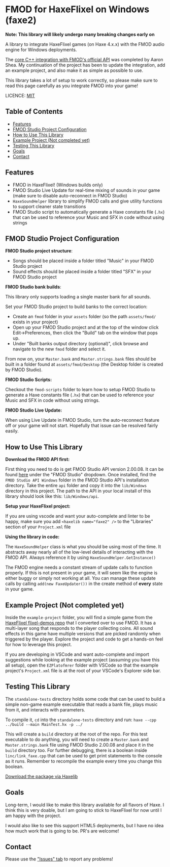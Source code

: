 # FMOD for HaxeFlixel on Windows (faxe2)

**Note: This library will likely undergo many breaking changes early on**

A library to integrate HaxeFlixel games (on Haxe 4.x.x) with the FMOD audio engine for Windows deployments.

The [core C++ integration with FMOD's official API](https://github.com/uhrobots/faxe) was completed by Aaron Shea. My continuation of the project has been to update the integration, add an example project, and also make it as simple as possible to use.

This library takes a lot of setup to work correctly, so please make sure to read this page carefully as you integrate FMOD into your game!

LICENCE: [MIT](https://tanneris.me/mit-license)

## Table of Contents

 - [Features](#features)
 - [FMOD Studio Project Configuration](#fmod-studio-project-configuration)
 - [How to Use This Library](#how-to-use-this-library)
 - [Example Project (Not completed yet)](#example-project-not-completed-yet)
 - [Testing This Library](#testing-this-library)
 - [Goals](#goals)
 - [Contact](#contact)


## Features 
- FMOD in HaxeFlixel! (Windows builds only)
- FMOD Studio Live Update for real-time mixing of sounds in your game (make sure to disable auto-reconnect in FMOD Studio)
- `HaxeSoundHelper` library to simplify FMOD calls and give utility functions to support cleaner state transitions
- FMOD Studio script to automatically generate a Haxe constants file (`.hx`) that can be used to reference your Music and SFX in code without using strings

## FMOD Studio Project Configuration

**FMOD Studio project structure**:
- Songs should be placed inside a folder titled "Music" in your FMOD Studio project
- Sound effects should be placed inside a folder titled "SFX" in your FMOD Studio project

**FMOD Studio bank builds**:

This library only supports loading a single master bank for all sounds.

Set your FMOD Studio project to build banks to the correct location:

- Create an `fmod` folder in your `assets` folder (so the path `assets/fmod/` exists in your project) 
- Open up your FMOD Studio project and at the top of the window click Edit->Preferences, then click the "Build" tab on the window that pops up.
- Under "Built banks output directory (optional)", click browse and navigate to the new `fmod` folder and select it.

From now on, your `Master.bank` and `Master.strings.bank` files should be built in a folder found at `assets/fmod/Desktop` (the Desktop folder is created by FMOD Studio). 

**FMOD Studio Scripts:**

Checkout the `fmod-scripts` folder to learn how to setup FMOD Studio to generate a Haxe constants file (`.hx`) that can be used to reference your Music and SFX in code without using strings.

**FMOD Studio Live Update:**

When using Live Update in FMOD Studio, turn the auto-reconnect feature off or your game will not start. Hopefully that issue can be resolved fairly easily.

## How to Use This Library

**Download the FMOD API first:**

First thing you need to do is get FMOD Studio API version 2.00.08. It can be found [here](https://tanneris.me/fmod-downloads) under the "FMOD Studio" dropdown. Once installed, find the `FMOD Studio API Windows` folder in the FMOD Studio API's installation directory. Take the entire `api` folder and copy it into the `lib/Windows` directory in this project. The path to the API in your local install of this library should look like this: `lib/Windows/api`.

**Setup your HaxeFlixel project:**

If you are using vscode and want your auto-complete and linter to be happy, make sure you add `<haxelib name="faxe2" />` to the "Libraries" section of your `Project.xml` file

**Using the library in code:**

The `HaxeSoundHelper` class is what you should be using most of the time. It abstracts away nearly all of the low-level details of interacting with the FMOD API. Always reference it by using `HaxeSoundHelper.GetInstance()`

The FMOD engine needs a constant stream of update calls to function properly. If this is not present in your game, it will seem like the engine is either buggy or simply not working at all. You can manage these update calls by calling `add(new FaxeUpdater())` in the create method of **every** state in your game.

## Example Project (Not completed yet)

Inside the `example-project` folder, you will find a simple game from the [HaxeFlixel flixel-demos repo](https://tanneris.me/haxe-flixel-demos) that I converted over to use FMOD. It has a multi-layer song that responds to the player collecting coins. All sound effects in this game have multiple versions that are picked randomly when triggered by the player. Explore the project and code to get a hands-on feel for how to leverage this project.

If you are developing in VSCode and want auto-complete and import suggestions while looking at the example project (assuming you have this all setup), open the `EZPlatofmrer` folder with VSCode so that the example project's `Project.xml` file is at the root of your VSCode's Explorer side bar.

## Testing This Library

The `standalone-tests` directory holds some code that can be used to build a simple non-game example executable that reads a bank file, plays music from it, and interacts with parameters.

To compile it, `cd` into the `standalone-tests` directory and run: `haxe --cpp ../build --main MainTest.hx -p ../`

This will create a `build` directory at the root of the repo. For this test executable to do anything, you will need to create a `Master.bank` and `Master.strings.bank` file using FMOD Studio 2.00.08 and place it in the `build` directory too. For further debugging, there is a boolean inside `linc/link_faxe.cpp` that can be used to get print statements to the console as it runs. Remember to recompile the example every time you change this boolean.

[Download the package via Haxelib](https://tanneris.me/faxe2)

## Goals

Long-term, I would like to make this library available for all flavors of Haxe. I think this is very doable, but I am going to stick to HaxeFlixel for now until I am happy with the project. 

I would also like to see this support HTML5 deployments, but I have no idea how much work that is going to be. PR's are welcome!

## Contact

Please use the ["Issues" tab](https://github.com/Tanz0rz/faxe2/issues) to report any problems!
